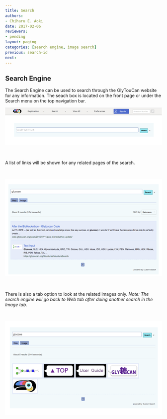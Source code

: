 ```yaml
---
title: Search
authors:
- Chiharu E. Aoki
date: 2017-02-06
reviewers:
- pending
layout: paging
categories: [search engine, image search]
previous: search-id
next:
---
```


Search Engine
------------
  The Search Engine can be used to search through the GlyTouCan website for any information. The seach box is located on the front page or under the Search menu on the top navigation bar.

![Search Engine](/images/manual/search-engine.png)

<br>

A list of links will be shown for any related pages of the search.  

<br>

![Search list](/images/manual/search-engine-search.png)

<br>

There is also a tab option to look at the related images only. *Note: The search engine will go back to Web tab after doing another search in the Image tab.*

<br>

![Search Images](/images/manual/search-engine-images.png)
